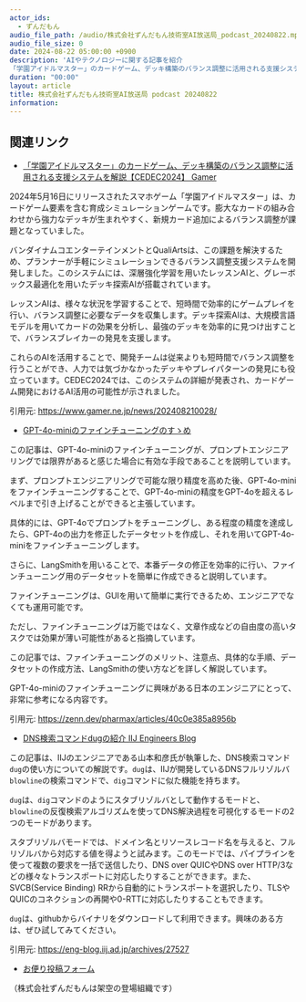 ```yaml
---
actor_ids:
  - ずんだもん
audio_file_path: /audio/株式会社ずんだもん技術室AI放送局_podcast_20240822.mp3
audio_file_size: 0
date: 2024-08-22 05:00:00 +0900
description: 'AIやテクノロジーに関する記事を紹介  
「学園アイドルマスター」のカードゲーム、デッキ構築のバランス調整に活用される支援システムを解説【CEDEC2024】  Gamer、GPT-4o-miniのファインチューニングのすゝめ、DNS検索コマンドdugの紹介  IIJ Engineers Blog'
duration: "00:00"
layout: article
title: 株式会社ずんだもん技術室AI放送局 podcast 20240822
information: 
---
```


## 関連リンク


- [「学園アイドルマスター」のカードゲーム、デッキ構築のバランス調整に活用される支援システムを解説【CEDEC2024】  Gamer](https://www.gamer.ne.jp/news/202408210028/)  


2024年5月16日にリリースされたスマホゲーム「学園アイドルマスター」は、カードゲーム要素を含む育成シミュレーションゲームです。膨大なカードの組み合わせから強力なデッキが生まれやすく、新規カード追加によるバランス調整が課題となっていました。

バンダイナムコエンターテインメントとQualiArtsは、この課題を解決するため、プランナーが手軽にシミュレーションできるバランス調整支援システムを開発しました。このシステムには、深層強化学習を用いたレッスンAIと、グレーボックス最適化を用いたデッキ探索AIが搭載されています。

レッスンAIは、様々な状況を学習することで、短時間で効率的にゲームプレイを行い、バランス調整に必要なデータを収集します。デッキ探索AIは、大規模言語モデルを用いてカードの効果を分析し、最強のデッキを効率的に見つけ出すことで、バランスブレイカーの発見を支援します。

これらのAIを活用することで、開発チームは従来よりも短時間でバランス調整を行うことができ、人力では気づかなかったデッキやプレイパターンの発見にも役立っています。CEDEC2024では、このシステムの詳細が発表され、カードゲーム開発におけるAI活用の可能性が示されました。

引用元: https://www.gamer.ne.jp/news/202408210028/


- [GPT-4o-miniのファインチューニングのすゝめ](https://zenn.dev/pharmax/articles/40c0e385a8956b)  


この記事は、GPT-4o-miniのファインチューニングが、プロンプトエンジニアリングでは限界があると感じた場合に有効な手段であることを説明しています。

まず、プロンプトエンジニアリングで可能な限り精度を高めた後、GPT-4o-miniをファインチューニングすることで、GPT-4o-miniの精度をGPT-4oを超えるレベルまで引き上げることができると主張しています。

具体的には、GPT-4oでプロンプトをチューニングし、ある程度の精度を達成したら、GPT-4oの出力を修正したデータセットを作成し、それを用いてGPT-4o-miniをファインチューニングします。

さらに、LangSmithを用いることで、本番データの修正を効率的に行い、ファインチューニング用のデータセットを簡単に作成できると説明しています。

ファインチューニングは、GUIを用いて簡単に実行できるため、エンジニアでなくても運用可能です。

ただし、ファインチューニングは万能ではなく、文章作成などの自由度の高いタスクでは効果が薄い可能性があると指摘しています。

この記事では、ファインチューニングのメリット、注意点、具体的な手順、データセットの作成方法、LangSmithの使い方などを詳しく解説しています。

GPT-4o-miniのファインチューニングに興味がある日本のエンジニアにとって、非常に参考になる内容です。 


引用元: https://zenn.dev/pharmax/articles/40c0e385a8956b


- [DNS検索コマンドdugの紹介  IIJ Engineers Blog](https://eng-blog.iij.ad.jp/archives/27527)  


この記事は、IIJのエンジニアである山本和彦氏が執筆した、DNS検索コマンド`dug`の使い方についての解説です。`dug`は、IIJが開発しているDNSフルリゾルバ`blowline`の検索コマンドで、`dig`コマンドに似た機能を持ちます。

`dug`は、`dig`コマンドのようにスタブリゾルバとして動作するモードと、`blowline`の反復検索アルゴリズムを使ってDNS解決過程を可視化するモードの2つのモードがあります。

スタブリゾルバモードでは、ドメイン名とリソースレコード名を与えると、フルリゾルバから対応する値を得ようと試みます。このモードでは、パイプラインを使って複数の要求を一括で送信したり、DNS over QUICやDNS over HTTP/3などの様々なトランスポートに対応したりすることができます。また、SVCB(Service Binding) RRから自動的にトランスポートを選択したり、TLSやQUICのコネクションの再開や0-RTTに対応したりすることもできます。

`dug`は、githubからバイナリをダウンロードして利用できます。興味のある方は、ぜひ試してみてください。

引用元: https://eng-blog.iij.ad.jp/archives/27527



- [お便り投稿フォーム](https://forms.gle/ffg4JTfqdiqK62qf9)

（株式会社ずんだもんは架空の登場組織です）
